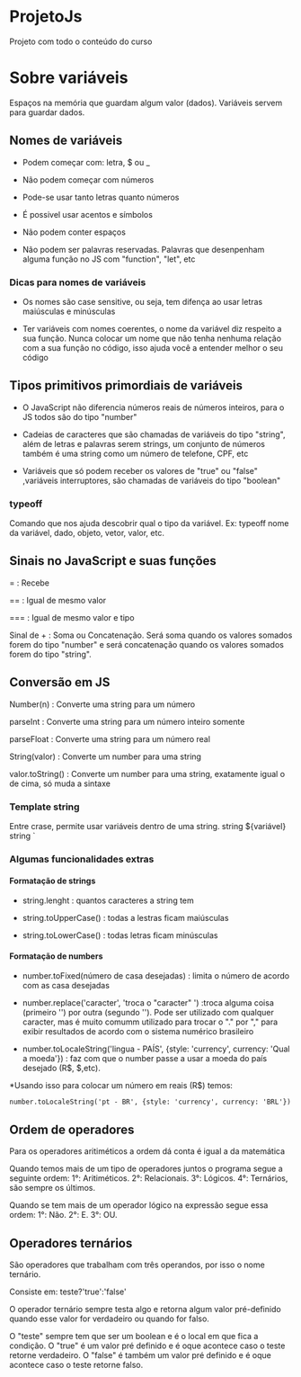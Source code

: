 # ProjetoJs
 Projeto com todo o conteúdo do curso 

# Sobre variáveis 

Espaços na memória que guardam algum valor (dados). Variáveis servem para guardar dados.

## Nomes de variáveis

* Podem começar com: letra, $ ou _

* Não podem começar com números

* Pode-se usar tanto letras quanto números

* É possivel usar acentos e símbolos

* Não podem conter espaços

* Não podem ser palavras reservadas. Palavras que desenpenham alguma função no JS com "function", "let", etc

### Dicas para nomes de variáveis

* Os nomes são case sensitive, ou seja, tem difença ao usar letras maiúsculas e minúsculas

* Ter variáveis com nomes coerentes, o nome da variável diz respeito a sua função. Nunca colocar um nome que não tenha nenhuma relação com a sua função no código, isso ajuda você a entender melhor o seu código

## Tipos primitivos primordiais de variáveis

* O JavaScript não diferencia números reais de números inteiros, para o JS todos são do tipo "number"

* Cadeias de caracteres que são chamadas de variáveis do tipo "string", além de letras e palavras serem strings, um conjunto de números também é uma string como um número de telefone, CPF, etc

* Variáveis que só podem receber os valores de "true" ou "false" ,variáveis interruptores, são chamadas de variáveis do tipo "boolean"

### typeoff

Comando que nos ajuda descobrir qual o tipo da variável. Ex: typeoff nome da variável, dado, objeto, vetor, valor, etc.

## Sinais no JavaScript e suas funções

= : Recebe

== : Igual de mesmo valor

=== : Igual de mesmo valor e tipo

 Sinal de + : Soma ou Concatenação. Será soma quando os valores somados forem do tipo "number" e será concatenação quando os valores somados forem do tipo "string".

 ## Conversão em JS

 Number(n) : Converte uma string para um número

 parseInt : Converte uma string para um número inteiro somente

 parseFloat :  Converte uma string para um número real

 String(valor) : Converte um number para uma string

 valor.toString() : Converte um number para uma string, exatamente igual o de cima, só muda a sintaxe 

 ### Template string

 Entre crase, permite usar variáveis dentro de uma string.  string ${variável} string `

 ### Algumas funcionalidades extras

 #### Formatação de strings

* string.lenght : quantos caracteres a string tem

* string.toUpperCase() : todas a lestras ficam maiúsculas

* string.toLowerCase() : todas letras ficam minúsculas

#### Formatação de numbers

* number.toFixed(número de casa desejadas) : limita o número de acordo com as casa desejadas

* number.replace('caracter', 'troca o "caracter" ') :troca alguma coisa (primeiro '') por outra (segundo ''). Pode ser utilizado com qualquer caracter, mas é muito comumm utilizado para trocar o "." por "," para exibir resultados de acordo com o sistema numérico brasileiro

* number.toLocaleString('lingua - PAÍS', {style: 'currency', currency: 'Qual a moeda'}) : faz com que o number passe a usar a moeda do país desejado (R$, $,etc).  

*Usando isso para colocar um número em reais (R$) temos: 

    number.toLocaleString('pt - BR', {style: 'currency', currency: 'BRL'})

## Ordem de operadores

Para os operadores aritiméticos a ordem dá conta é igual a da matemática

Quando temos mais de um tipo de operadores juntos o programa segue a seguinte ordem: 1°: Aritiméticos. 2°: Relacionais. 3°: Lógicos. 4°: Ternários, são sempre os últimos.

Quando se tem mais de um operador lógico na expressão segue essa ordem: 1°: Não. 2°: E. 3°: OU.

## Operadores ternários

São operadores que trabalham com três operandos, por isso o nome ternário.

Consiste em: teste?'true':'false'

O operador ternário sempre testa algo e retorna algum valor pré-definido quando esse valor for verdadeiro ou quando for falso.

O "teste" sempre tem que ser um boolean e é o local em que fica a condição. O "true" é um valor pré definido e é oque acontece caso o teste retorne verdadeiro. O "false" é também um valor pré definido e é oque acontece caso o teste retorne falso.